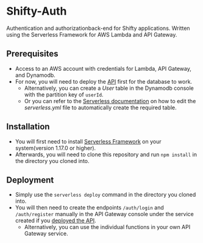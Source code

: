 # Shifty-Auth
Authentication and authorizationback-end for Shifty applications. Written using the 
Serverless Framework for AWS Lambda and API Gateway.
## Prerequisites
- Access to an AWS account with credentials for Lambda, API Gateway, and Dynamodb. 
- For now, you will need to deploy the [API](https://github.com/rdugue/Shifty-Serverless) first
for the database to work. 
  - Alternatively, you can create a *User* table in the Dynamodb console with 
the partition key of `userId`.
  - Or you can refer to the [Serverless documentation](https://serverless.com/framework/docs/providers/aws/guide/serverless.yml/)
on how to edit the *serverless.yml* file to automatically create the required table.
## Installation
- You will first need to install [Serverless Framework](https://serverless.com/framework/) on your
system(version 1.17.0 or higher). 
- Afterwards, you will need to clone this repository and run `npm install` in the directory 
you cloned into.
## Deployment
- Simply use the `serverless deploy` command in the directory you cloned into. 
- You will then need to create the endpoints `/auth/login` and `/auth/register` manually in 
the API Gateway console under the service created if you 
[deployed the API](https://github.com/rdugue/Shifty-Serverless).
  - Alternatively, you can use the individual functions in your own API Gateway service. 